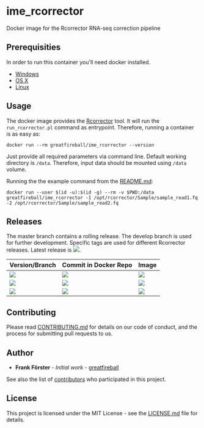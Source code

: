 # ime_rcorrector
Docker image for the Rcorrector RNA-seq correction pipeline

## Prerequisities

In order to run this container you'll need docker installed.

* [Windows](https://docs.docker.com/windows/started)
* [OS X](https://docs.docker.com/mac/started/)
* [Linux](https://docs.docker.com/linux/started/)

## Usage

The docker image provides the [Rcorrector](https://github.com/mourisl/Rcorrector) tool. It will run the `run_rcorrector.pl` command as entrypoint.
Therefore, running a container is as easy as:

```
docker run --rm greatfireball/ime_rcorrector --version
```

Just provide all required parameters via command line.
Default working directory is `/data`.
Therefore, input data should be mounted using `/data` volume.

Running the the example command from the [README.md](https://github.com/mourisl/Rcorrector/blob/master/README.md):

```
docker run --user $(id -u):$(id -g) --rm -v $PWD:/data greatfireball/ime_rcorrector -1 /opt/rcorrector/Sample/sample_read1.fq -2 /opt/rcorrector/Sample/sample_read2.fq
```

## Releases

The master branch contains a rolling release.
The develop branch is used for further development.
Specific tags are used for different Rcorrector releases. Latest release is [![](https://images.microbadger.com/badges/version/greatfireball/ime_rcorrector:v1.0.3.1.svg)](https://microbadger.com/images/greatfireball/ime_rcorrector:v1.0.3.1 "Get your own version badge on microbadger.com").

| Version/Branch | Commit in Docker Repo | Image |
| -------------- | --------------------- | ----- |
| [![](https://images.microbadger.com/badges/version/greatfireball/ime_rcorrector:master.svg)](https://microbadger.com/images/greatfireball/ime_rcorrector:master "Get your own version badge on microbadger.com") | [![](https://images.microbadger.com/badges/commit/greatfireball/ime_rcorrector:master.svg)](https://microbadger.com/images/greatfireball/ime_rcorrector:master "Get your own commit badge on microbadger.com") | [![](https://images.microbadger.com/badges/image/greatfireball/ime_rcorrector:master.svg)](https://microbadger.com/images/greatfireball/ime_rcorrector:master "Get your own image badge on microbadger.com") |
| [![](https://images.microbadger.com/badges/version/greatfireball/ime_rcorrector:develop.svg)](https://microbadger.com/images/greatfireball/ime_rcorrector:develop "Get your own version badge on microbadger.com") | [![](https://images.microbadger.com/badges/commit/greatfireball/ime_rcorrector:develop.svg)](https://microbadger.com/images/greatfireball/ime_rcorrector:develop "Get your own commit badge on microbadger.com") | [![](https://images.microbadger.com/badges/image/greatfireball/ime_rcorrector:develop.svg)](https://microbadger.com/images/greatfireball/ime_rcorrector:develop "Get your own image badge on microbadger.com") |
| [![](https://images.microbadger.com/badges/version/greatfireball/ime_rcorrector:v1.0.3.1.svg)](https://microbadger.com/images/greatfireball/ime_rcorrector:v1.0.3.1 "Get your own version badge on microbadger.com") | [![](https://images.microbadger.com/badges/commit/greatfireball/ime_rcorrector:v1.0.3.1.svg)](https://microbadger.com/images/greatfireball/ime_rcorrector:v1.0.3.1 "Get your own commit badge on microbadger.com") | [![](https://images.microbadger.com/badges/image/greatfireball/ime_rcorrector:v1.0.3.1.svg)](https://microbadger.com/images/greatfireball/ime_rcorrector:v1.0.3.1 "Get your own image badge on microbadger.com") |

## Contributing

Please read [CONTRIBUTING.md](CONTRIBUTING.md) for details on our code of conduct, and the process for submitting pull requests to us.

## Author

- **Frank Förster** - *Initial work* - [greatfireball](https://github.com/greatfireball)

See also the list of [contributors](https://github.com/greatfireball/ime_rcorrector/contributors) who participated in this project.

## License

This project is licensed under the MIT License - see the [LICENSE.md](LICENSE.md) file for details.
